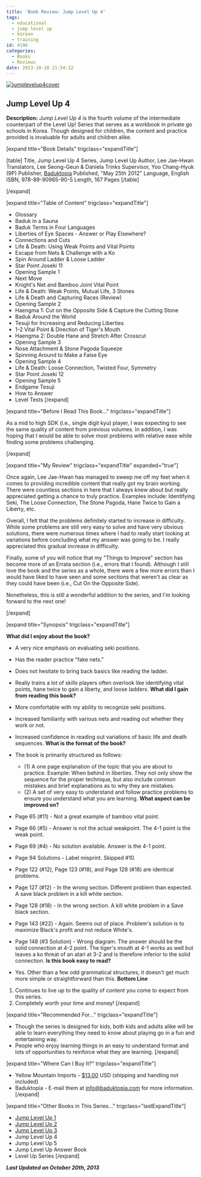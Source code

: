 ```yaml
---
title: 'Book Review: Jump Level Up 4'
tags:
  - educational
  - jump level up
  - korean
  - training
id: 4196
categories:
  - Books
  - Reviews
date: 2013-10-20 21:54:12
---
```


[![jumplevelup4cover](http://www.bengozen.com/wp-content/uploads/2013/10/jumplevelup4cover.jpg)](http://www.bengozen.com/wp-content/uploads/2013/10/jumplevelup4cover.jpg)

## Jump Level Up 4

**Description:** _Jump Level Up 4_ is the fourth volume of the intermediate counterpart of the Level Up! Series that serves as a workbook in private go schools in Korea. Though designed for children, the content and practice provided is invaluable for adults and children alike.

<!--more-->

[expand title="Book Details" trigclass="expandTitle"]

[table]
Title, Jump Level Up 4
Series, Jump Level Up
Author, Lee Jae-Hwan
Translators, Lee Seong-Geun &amp; Daniela Trinks
Supervisor, Yoo Chang-Hyuk (9P)
Publisher, [Baduktopia](http://www.baduktopia.com)
Published, "May 25th 2012"
Language, English
ISBN, 978-89-90965-90-5
Length, 167 Pages
[/table]

[/expand]

[expand title="Table of Content" trigclass="expandTitle"]

*   Glossary
*   Baduk in a Sauna
*   Baduk Terms in Four Languages
*   Liberties of Eye Spaces - Answer or Play Elsewhere?
*   Connections and Cuts
*   Life &amp; Death: Using Weak Points and Vital Points
*   Escape from Nets &amp; Challenge with a Ko
*   Spin Around Ladder &amp; Loose Ladder
*   Star Point Joseki 11
*   Opening Sample 1
*   Next Move
*   Knight's Net and Bamboo Joint Vital Point
*   Life &amp; Death: Weak Points, Mutual Life, 3 Stones
*   Life &amp; Death and Capturing Races (Review)
*   Opening Sample 2
*   Haengma 1: Cut on the Opposite Side &amp; Capture the Cutting Stone
*   Baduk Around the World
*   Tesuji for Increasing and Reducing Liberties
*   1-2 Vital Point &amp; Direction of Tiger's Mouth
*   Haengma 2: Double Hane and Stretch After Crosscut
*   Opening Sample 3
*   Nose Attachment &amp; Stone Pagoda Squeeze
*   Spinning Around to Make a False Eye
*   Opening Sample 4
*   Life &amp; Death: Loose Connection, Twisted Four, Symmetry
*   Star Point Joseki 12
*   Opening Sample 5
*   Endgame Tesuji
*   How to Answer
*   Level Tests
[/expand]

[expand title="Before I Read This Book..." trigclass="expandTitle"]

As a mid to high SDK (i.e., single digit kyu) player, I was expecting to see the same quality of content from previous volumes. In addition, I was hoping that I would be able to solve most problems with relative ease while finding some problems challenging.

[/expand]

[expand title="My Review" trigclass="expandTitle" expanded="true"]

Once again, Lee Jae-Hwan has managed to sweep me off my feet when it comes to providing incredible content that really got my brain working. There were countless sections in here that I always knew about but really appreciated getting a chance to truly practice. Examples include: Identifying Seki, The Loose Connection, The Stone Pagoda, Hane Twice to Gain a Liberty, etc.

Overall, I felt that the problems definitely started to increase in difficulty. While some problems are still very easy to solve and have very obvious solutions, there were numerous times where I had to really start looking at variations before concluding what my answer was going to be. I really appreciated this gradual increase in difficulty.

Finally, some of you will notice that my "Things to Improve" section has become more of an Errata section (i.e., errors that I found). Although I still love the book and the series as a whole, there were a few more errors than I would have liked to have seen and some sections that weren't as clear as they could have been (i.e., Cut On the Opposite Side).

Nonetheless, this is still a wonderful addition to the series, and I'm looking forward to the next one!

[/expand]

[expand title="Synopsis" trigclass="expandTitle"]

**What did I enjoy about the book?**

*   A very nice emphasis on evaluating seki positions.
*   Has the reader practice "fake nets."
*   Does not hesitate to bring back basics like reading the ladder.
*   Really trains a lot of skills players often overlook like identifying vital points, hane twice to gain a liberty, and loose ladders.
**What did I gain from reading this book?**

*   More comfortable with my ability to recognize seki positions.
*   Increased familiarity with various nets and reading out whether they work or not.
*   Increased confidence in reading out variations of basic life and death sequences.
**What is the format of the book?**

*   The book is primarily structured as follows:

    *   (1) A one page explanation of the topic that you are about to practice. Example: When behind in liberties. They not only show the sequence for the proper technique, but also include common mistakes and brief explanations as to why they are mistakes.
    *   (2) A set of very easy to understand and follow practice problems to ensure you understand what you are learning.
**What aspect can be improved on?**

*   Page 65 (#11) - Not a great example of bamboo vital point.
*   Page 66 (#5) - Answer is not the actual weakpoint. The 4-1 point is the weak point.
*   Page 69 (#4) - No solution available. Answer is the 4-1 point.
*   Page 94 Solutions - Label misprint. Skipped #10.
*   Page 122 (#12), Page 123 (#18), and Page 128 (#18) are identical problems.
*   Page 127 (#12) - In the wrong section. Different problem than expected. A save black problem in a kill white section.
*   Page 128 (#18) - In the wrong section. A kill white problem in a Save black section.
*   Page 143 (#22) - Again. Seems out of place. Problem's solution is to maximize Black's profit and not reduce White's.
*   Page 148 (#3 Solution) - Wrong diagram. The answer should be the solid connection at 4-2 point. The tiger's mouth at 4-1 works as well but leaves a ko threat of an atari at 3-2 and is therefore inferior to the solid connection.
**Is this book easy to read?**

*   Yes. Other than a few odd grammatical structures, it doesn't get much more simple or straightforward than this.
**Bottom Line**

1.  Continues to live up to the quality of content you come to expect from this series.
2.  Completely worth your time and money!
[/expand]

[expand title="Recommended For..." trigclass="expandTitle"]

*   Though the series is designed for kids, both kids and adults alike will be able to learn everything they need to know about playing go in a fun and entertaining way.
*   People who enjoy learning things in an easy to understand format and lots of opportunities to reinforce what they are learning.
[/expand]

[expand title="Where Can I Buy It?" trigclass="expandTitle"]

*   Yellow Mountain Imports - [$13.00](http://www.ymimports.com/p-2055-jump-level-up-4-6-4-kyu.aspx "Yellow Mountain Imports Purchase Link") USD (shipping and handling not included)
*   Baduktopia - E-mail them at info@baduktopia.com for more information.
[/expand]

[expand title="Other Books in This Series..." trigclass="lastExpandTitle"]

*   [Jump Level Up 1](http://www.bengozen.com/book-review-jump-level-1/ "Book Review: Jump Level Up 1")
*   [Jump Level Up 2](http://www.bengozen.com/book-review-jump-level-2/ "Book Review: Jump Level Up 2")
*   [Jump Level Up 3](http://www.bengozen.com/book-review-jump-level-3/ "Book Review: Jump Level Up 3")
*   Jump Level Up 4
*   Jump Level Up 5
*   Jump Level Up Answer Book
*   Level Up Series
[/expand]

_**Last Updated on October 20th, 2013**_